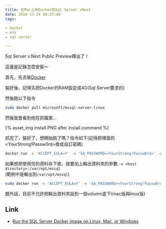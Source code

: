 ```yaml
---
title: 在Mac上用Docker跑Sql Server vNext
date: 2016-11-24 00:27:48
tags:

- docker
- osx
- sql server

---
```


Sql Server v.Next Public Preview釋出了！

這邊是記錄怎麼安裝～  

首先，先去裝[Docker](https://docs.docker.com/engine/installation/)

裝好後，記得先把Docker的RAM設定成4G(Sql Server要求的)  

然後跑以下指令

``` bash
sudo docker pull microsoft/mssql-server-linux
```

然後就會看到他在抓檔案...

{% asset_img install.PNG after install command %}

抓完了，裝好了，想開始跑了嗎？指令如下(記得把裡面的<YourStrong!Passw0rd>換成自訂密碼)

``` bash
docker run -e 'ACCEPT_EULA=Y' -e 'SA_PASSWORD=<YourStrong!Passw0rd>' -p 1433:1433 -d microsoft/mssql-server-linux
```

如果想把使用完的資料存下來，就要加上輸出資料夾的參數 `-v <host directory>:/var/opt/mssql `  
(範例中是輸出到`/var/opt/mssql`)

``` bash
sudo docker run -e 'ACCEPT_EULA=Y' -e 'SA_PASSWORD=<YourStrong!Passw0rd>' -p 1433:1433 -v <host directory>:/var/opt/mssql -d microsoft/mssql-server-linux
```

題外話，目前不允許把輸出資料夾設到一個volumn底下(mac版與linux版)

## Link

* [Run the SQL Server Docker image on Linux, Mac, or Windows](https://docs.microsoft.com/zh-tw/sql/linux/sql-server-linux-setup-docker)